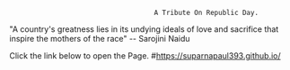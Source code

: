                                         A Tribute On Republic Day.
"A country's greatness lies in its undying ideals of love and sacrifice that inspire the mothers of the race" -- Sarojini Naidu


Click the link below to open the Page.
#https://suparnapaul393.github.io/
